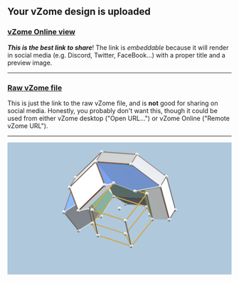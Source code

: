 ## Your vZome design is uploaded

### [vZome Online view][embed]

***This is the best link to share***!  The link is *embeddable* because it will render in social media (e.g. Discord, Twitter, FaceBook...) with a proper title and a preview image.

---

### [Raw vZome file][raw]

This is just the link to the raw vZome file, and is **not** good for
sharing on social media.
Honestly, you probably don't want this, though it could be used from either
vZome desktop ("Open URL...") or vZome Online ("Remote vZome URL").

---

![Image](<Quartetra-and-RD.png>)


[embed]: <https://vzome.com/app/embed.py?url=https://raw.githubusercontent.com/vorth/vzome-sharing/main/2021/11/06/12-43-15-Quartetra-and-RD/Quartetra-and-RD.vZome>
[raw]: <https://raw.githubusercontent.com/vorth/vzome-sharing/main/2021/11/06/12-43-15-Quartetra-and-RD/Quartetra-and-RD.vZome>

